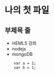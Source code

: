 나의 첫 파일
============

부제목 줄
----------

* HEML5 강좌
* nodejs
* mongoDB

```
	var a = 1;
	var b = 1;
```